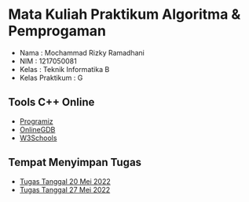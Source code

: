 # Mata Kuliah Praktikum Algoritma & Pemprogaman
- Nama            : Mochammad Rizky Ramadhani
- NIM             : 1217050081
- Kelas           : Teknik Informatika B
- Kelas Praktikum : G

## Tools C++ Online
- [Programiz](https://www.programiz.com/cpp-programming/online-compiler/)
- [OnlineGDB](https://www.onlinegdb.com/online_c++_compiler)
- [W3Schools](https://www.w3schools.com/cpp/trycpp.asp?filename=demo_compiler)

## Tempat Menyimpan Tugas

- [Tugas Tanggal 20 Mei 2022](https://github.com/Mokyra18/Praktikum-Algoritma-Pemprogaman/blob/main/Tugas%20Tanggal%2020%20Mei%202022/LOOPING.md)
- [Tugas Tanggal 27 Mei 2022](https://github.com/Mokyra18/Praktikum-Algoritma-Pemprogaman/blob/main/Tugas%20Tanggal%2027%20Mei%202022/Matriks.md)
